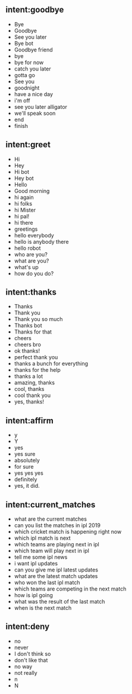 <!--- Make sure to update this training data file with more training examples from https://forum.rasa.com/t/rasa-starter-pack/704 --> 

## intent:goodbye  
- Bye 
- Goodbye
- See you later
- Bye bot
- Goodbye friend
- bye
- bye for now
- catch you later
- gotta go
- See you
- goodnight
- have a nice day
- i'm off
- see you later alligator
- we'll speak soon
- end
- finish

## intent:greet
- Hi
- Hey
- Hi bot
- Hey bot
- Hello
- Good morning
- hi again
- hi folks
- hi Mister
- hi pal!
- hi there
- greetings
- hello everybody
- hello is anybody there
- hello robot
- who are you?
- what are you?
- what's up
- how do you do?

## intent:thanks
- Thanks
- Thank you
- Thank you so much
- Thanks bot
- Thanks for that
- cheers
- cheers bro
- ok thanks!
- perfect thank you
- thanks a bunch for everything
- thanks for the help
- thanks a lot
- amazing, thanks
- cool, thanks
- cool thank you
- yes, thanks!

## intent:affirm
- y
- Y
- yes
- yes sure
- absolutely
- for sure
- yes yes yes
- definitely
- yes, it did.

## intent:current_matches
- what are the current matches
- can you list the matches in ipl 2019
- which cricket match is happening right now
- which ipl match is next
- which teams are playing next in ipl
- which team will play next in ipl
- tell me some ipl news
- i want ipl updates
- can you give me ipl latest updates
- what are the latest match updates
- who won the last ipl match
- which teams are competing in the next match
- how is ipl going
- what was the result of the last match
- when is the next match

## intent:deny
- no
- never
- I don't think so
- don't like that
- no way
- not really
- n
- N
